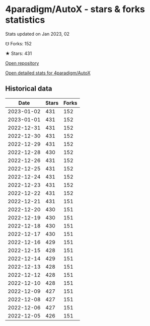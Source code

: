 # 4paradigm/AutoX - stars & forks statistics

Stats updated on Jan 2023, 02

☋ Forks: 152

★ Stars: 431

[Open repository](https://github.com/4paradigm/AutoX)

[Open detailed stats for 4paradigm/AutoX](https://reviewgithub.com/rep/4paradigm/AutoX)

## Historical data
| Date | Stars | Forks |
|------|-------|-------|
| 2023-01-02 | 431 | 152 | 
| 2023-01-01 | 431 | 152 | 
| 2022-12-31 | 431 | 152 | 
| 2022-12-30 | 431 | 152 | 
| 2022-12-29 | 431 | 152 | 
| 2022-12-28 | 430 | 152 | 
| 2022-12-26 | 431 | 152 | 
| 2022-12-25 | 431 | 152 | 
| 2022-12-24 | 431 | 152 | 
| 2022-12-23 | 431 | 152 | 
| 2022-12-22 | 431 | 152 | 
| 2022-12-21 | 431 | 151 | 
| 2022-12-20 | 430 | 151 | 
| 2022-12-19 | 430 | 151 | 
| 2022-12-18 | 430 | 151 | 
| 2022-12-17 | 430 | 151 | 
| 2022-12-16 | 429 | 151 | 
| 2022-12-15 | 428 | 151 | 
| 2022-12-14 | 429 | 151 | 
| 2022-12-13 | 428 | 151 | 
| 2022-12-12 | 428 | 151 | 
| 2022-12-10 | 428 | 151 | 
| 2022-12-09 | 427 | 151 | 
| 2022-12-08 | 427 | 151 | 
| 2022-12-06 | 427 | 151 | 
| 2022-12-05 | 426 | 151 | 

